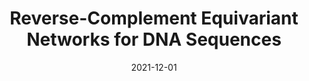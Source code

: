 ---
title: "Reverse-Complement Equivariant Networks for DNA Sequences"
collection: publications
permalink: /publications/2021-12-01-Reverse-Complement-Equivariant-Networks-for-DNA-Sequences
date: 2021-12-01
paperurl: 'https://proceedings.neurips.cc/paper/2021/hash/706608cfdbcc1886bb7eea5513f90133-Abstract.html'
code: 'https://github.com/Vincentx15/Equi-RC'
citation: 'V.&nbsp;Mallet, &amp; J.-P. Vert.
Reverse-complement equivariant networks for <span class="bibtex-protected">DNA</span> sequences.
In M.&nbsp;Ranzato, A.&nbsp;Beygelzimer, Y.&nbsp;Dauphin, P.S. Liang, &amp; J.&nbsp;W. Vaughan (Eds), <em>Advances in Neural Information Processing Systems (NeurIPS 2021)</em>, volume&nbsp;34, 13511–13523. Curran Associates, Inc., 2021.'
---